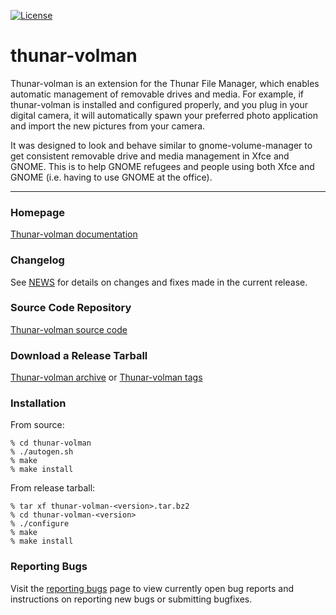 [![License](https://img.shields.io/badge/License-GPL%20v2-blue.svg)](https://gitlab.xfce.org/xfce/thunar-volman/-/blob/master/COPYING)

# thunar-volman


Thunar-volman is an extension for the Thunar File Manager, which enables
automatic management of removable drives and media. For example, if
thunar-volman is installed and configured properly, and you plug in your
digital camera, it will automatically spawn your preferred photo application
and import the new pictures from your camera.

It was designed to look and behave similar to gnome-volume-manager to get
consistent removable drive and media management in Xfce and GNOME. This is
to help GNOME refugees and people using both Xfce and GNOME (i.e. having to
use GNOME at the office).

----

### Homepage

[Thunar-volman documentation](https://docs.xfce.org/xfce/thunar-volman/start)

### Changelog

See [NEWS](https://gitlab.xfce.org/xfce/thunar-volman/-/blob/master/NEWS) for details on changes and fixes made in the current release.

### Source Code Repository

[Thunar-volman source code](https://gitlab.xfce.org/xfce/thunar-volman)

### Download a Release Tarball

[Thunar-volman archive](https://archive.xfce.org/src/xfce/thunar-volman)
    or
[Thunar-volman tags](https://gitlab.xfce.org/xfce/thunar-volman/-/tags)

### Installation

From source: 

    % cd thunar-volman
    % ./autogen.sh
    % make
    % make install

From release tarball:

    % tar xf thunar-volman-<version>.tar.bz2
    % cd thunar-volman-<version>
    % ./configure
    % make
    % make install

### Reporting Bugs

Visit the [reporting bugs](https://docs.xfce.org/xfce/thunar-volman/bugs) page to view currently open bug reports and instructions on reporting new bugs or submitting bugfixes.

